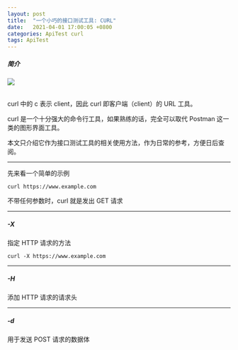 ```yaml
---
layout: post
title:  "一个小巧的接口测试工具: CURL"
date:   2021-04-01 17:00:05 +0800
categories: ApiTest curl
tags: ApiTest
---
```



##### 简介
<img class="" src="{{site.baseurl}}/pictures/curl-logo.svg">
<br>
<br>

curl 中的 c 表示 client，因此 curl 即客户端（client）的 URL 工具。

curl 是一个十分强大的命令行工具，如果熟练的话，完全可以取代 Postman 这一类的图形界面工具。

本文只介绍它作为接口测试工具的相关使用方法，作为日常的参考，方便日后查阅。

-----

先来看一个简单的示例
```shell
curl https://www.example.com
```

不带任何参数时，curl 就是发出 GET 请求

----
##### -X
指定 HTTP 请求的方法

    curl -X https://www.example.com

----
##### -H
添加 HTTP 请求的请求头


----
##### -d
用于发送 POST 请求的数据体
    